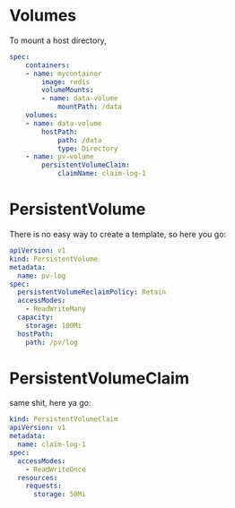 # Volumes

To mount a host directory,

``` yaml
spec:
    containers:
    - name: mycontainer
        image: redis
        volumeMounts:
        - name: data-volume
            mountPath: /data
    volumes:
    - name: data-volume
        hostPath:
            path: /data
            type: Directory
    - name: pv-volume
        persistentVolumeClaim:
            claimName: claim-log-1
```


# PersistentVolume

There is no easy way to create a template, so here you go:

``` yaml
apiVersion: v1
kind: PersistentVolume
metadata:
  name: pv-log
spec:
  persistentVolumeReclaimPolicy: Retain
  accessModes:
    - ReadWriteMany
  capacity:
    storage: 100Mi
  hostPath:
    path: /pv/log
```

# PersistentVolumeClaim

same shit, here ya go:

``` yaml
kind: PersistentVolumeClaim
apiVersion: v1
metadata:
  name: claim-log-1
spec:
  accessModes:
    - ReadWriteOnce
  resources:
    requests:
      storage: 50Mi
```